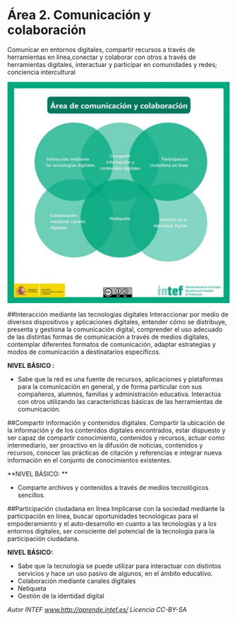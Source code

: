 # Área 2. Comunicación y colaboración

Comunicar en entornos digitales, compartir recursos a través de herramientas en línea,conectar y colaborar con otros a través de herramientas digitales, interactuar y participar en comunidades y redes; conciencia intercultural

![](/assets/area2.jpg)

##Interacción mediante las tecnologías digitales
Interaccionar por medio de diversos dispositivos y aplicaciones digitales, entender cómo se distribuye, presenta y gestiona la comunicación digital, comprender el uso adecuado de las distintas formas de comunicación a través de medios digitales, contemplar diferentes formatos de comunicación, adaptar estrategias y modos de comunicación a destinatarios específicos.

**NIVEL BÁSICO :**

* Sabe que la red es una fuente de recursos, aplicaciones y plataformas para la comunicación en general, y de forma particular con sus compañeros, alumnos, familias y administración educativa.
Interactúa con otros utilizando las características básicas de las herramientas de comunicación.

##Compartir información y contenidos digitales.
Compartir la ubicación de la información y de los contenidos digitales encontrados, estar dispuesto y ser capaz de compartir conocimiento, contenidos y recursos, actuar como intermediario, ser proactivo en la difusión de noticias, contenidos y recursos, conocer las prácticas de citación y referencias e integrar nueva información en el conjunto de conocimientos existentes.

**NIVEL BÁSICO: **

* Comparte archivos y contenidos a través de medios tecnológicos sencillos.

##Participación ciudadana en línea
Implicarse con la sociedad mediante la participación en línea, buscar oportunidades tecnológicas para el empoderamiento y el auto‐desarrollo en cuanto a las tecnologías y a los entornos digitales, ser consciente del potencial de la tecnología para la participación ciudadana.

**NIVEL BÁSICO:**  

* Sabe que la tecnología se puede utilizar para interactuar con distintos servicios y hace un uso pasivo de algunos, en el ámbito educativo.
* Colaboración mediante canales digitales
* Netiqueta
* Gestión de la identidad digital

*Autor INTEF www.http://aprende.intef.es/*
*Licencia CC-BY-SA*
